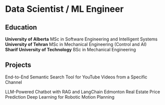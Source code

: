 # Data Scientist / ML Engineer

## Education
**University of Alberta** MSc in Software Engineering and Intelligent Systems
**University of Tehran** MSc in Mechanical Engineering (Control and AI)
**Sharif University of Technology** BSc in Mechanical Engineering  

## Projects
End-to-End Semantic Search Tool for YouTube Videos from a Specific Channel

LLM-Powered Chatbot with RAG and LangChain
Edmonton Real Estate Price Prediction
Deep Learning for Robotic Motion Planning
